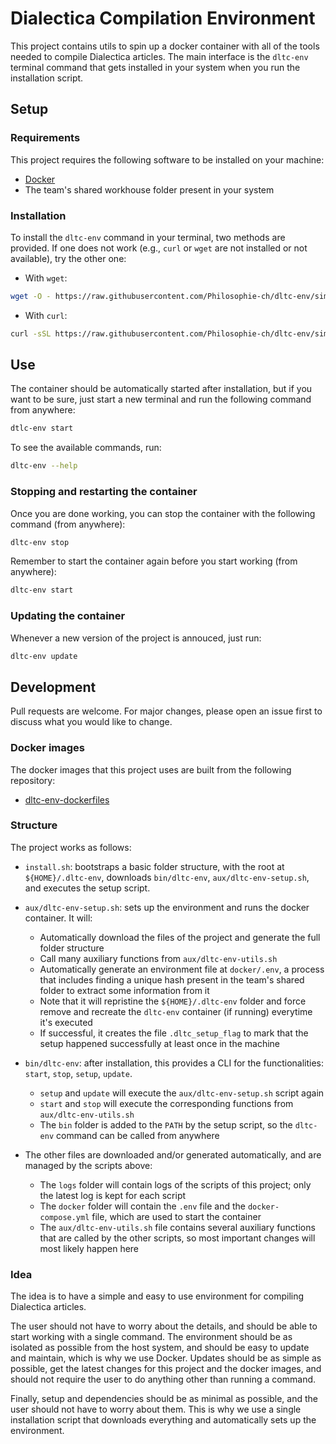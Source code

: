 # Dialectica Compilation Environment

This project contains utils to spin up a docker container with all of the tools needed to compile Dialectica articles.
The main interface is the `dltc-env` terminal command that gets installed in your system when you run the installation script.


## Setup

### Requirements

This project requires the following software to be installed on your machine:

- [Docker](https://docs.docker.com/get-docker/)
- The team's shared workhouse folder present in your system


### Installation

To install the `dltc-env` command in your terminal, two methods are provided. If one does not work (e.g., `curl` or `wget` are not installed or not available), try the other one:

- With `wget`:
```bash
wget -O - https://raw.githubusercontent.com/Philosophie-ch/dltc-env/simplify-use/install.sh | bash
```

- With `curl`:
```bash
curl -sSL https://raw.githubusercontent.com/Philosophie-ch/dltc-env/simplify-use/install.sh | bash
```


## Use

The container should be automatically started after installation, but if you want to be sure, just start a new terminal and run the following command from anywhere:
```bash
dtlc-env start
```

To see the available commands, run:
```bash
dltc-env --help
```

### Stopping and restarting the container

Once you are done working, you can stop the container with the following command (from anywhere):
```bash
dltc-env stop
```

Remember to start the container again before you start working (from anywhere):
```bash
dltc-env start
```

### Updating the container

Whenever a new version of the project is annouced, just run:
```bash
dltc-env update
```


## Development

Pull requests are welcome.
For major changes, please open an issue first to discuss what you would like to change.

### Docker images

The docker images that this project uses are built from the following repository:

- [dltc-env-dockerfiles](https://github.com/Philosophie-ch/dltc-env-dockerfiles)

### Structure

The project works as follows:

- `install.sh`: bootstraps a basic folder structure, with the root at `${HOME}/.dltc-env`, downloads `bin/dltc-env`, `aux/dltc-env-setup.sh`, and executes the setup script.

- `aux/dltc-env-setup.sh`: sets up the environment and runs the docker container. It will:
  + Automatically download the files of the project and generate the full folder structure
  + Call many auxiliary functions from `aux/dltc-env-utils.sh`
  + Automatically generate an environment file at `docker/.env`, a process that includes finding a unique hash present in the team's shared folder to extract some information from it
  + Note that it will repristine the `${HOME}/.dltc-env` folder and force remove and recreate the `dltc-env` container (if running) everytime it's executed
  + If successful, it creates the file `.dltc_setup_flag` to mark that the setup happened successfully at least once in the machine

- `bin/dltc-env`: after installation, this provides a CLI for the functionalities: `start`, `stop`, `setup`, `update`.
  + `setup` and `update` will execute the `aux/dltc-env-setup.sh` script again
  + `start` and `stop` will execute the corresponding functions from `aux/dltc-env-utils.sh`
  + The `bin` folder is added to the `PATH` by the setup script, so the `dltc-env` command can be called from anywhere

- The other files are downloaded and/or generated automatically, and are managed by the scripts above:
    + The `logs` folder will contain logs of the scripts of this project; only the latest log is kept for each script
    + The `docker` folder will contain the `.env` file and the `docker-compose.yml` file, which are used to start the container
    + The `aux/dltc-env-utils.sh` file contains several auxiliary functions that are called by the other scripts, so most important changes will most likely happen here


### Idea

The idea is to have a simple and easy to use environment for compiling Dialectica articles.

The user should not have to worry about the details, and should be able to start working with a single command.
The environment should be as isolated as possible from the host system, and should be easy to update and maintain, which is why we use Docker.
Updates should be as simple as possible, get the latest changes for this project and the docker images, and should not require the user to do anything other than running a command.

Finally, setup and dependencies should be as minimal as possible, and the user should not have to worry about them. This is why we use a single installation script that downloads everything and automatically sets up the environment.
